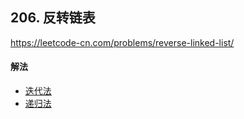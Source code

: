 ## 206. 反转链表

https://leetcode-cn.com/problems/reverse-linked-list/


#### 解法  

* [迭代法](_1.py)
* [递归法](_2.py)
